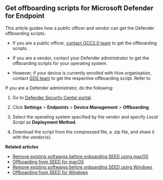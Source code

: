 ## Get offboarding scripts for Microsoft Defender for Endpoint

This article guides how a public officer and vendor can get the Defender offboarding scripts.

- If you are a public officer, [contact GCC2.0 team](gcc2.0_support@tech.gov.sg) to get the offboarding scripts.

- If you are a vendor, contact your Defender administrator to get the offboarding scripts for your operating system.

- However, if your device is currently enrolled with Hive organisation, contact [GDS team](mailto:gds_den@tech.gov.sg) to get the respective offboarding script.  Refer to

If you are a Defender administrator, do the following:

 1. Go to [Defender Security Center portal](https://security.microsoft.com).

 2. Click **Settings** > **Endpoints** > **Device Management** > **Offboarding**.

 3. Select the operating system specified by the vendor and specify *Local Script* as **Deployment Method**.

 4. Download the script from the compressed file, a .zip file, and share it with the vendor(s).


**Related articles**


- [Remove existing softwares before onboarding SEED using macOS](seed-pre-onboarding-clean-up-instructions-for-macos)
- [Offboarding from SEED for macOS](seed-offboarding-instructions-for-macos)
- [Remove existing softwares before onboarding SEED using Windows](seed-pre-onboarding-clean-up-instructions-for-windows)
- [Offboarding from SEED for Windows](seed-offboarding-instructions-for-windows)
